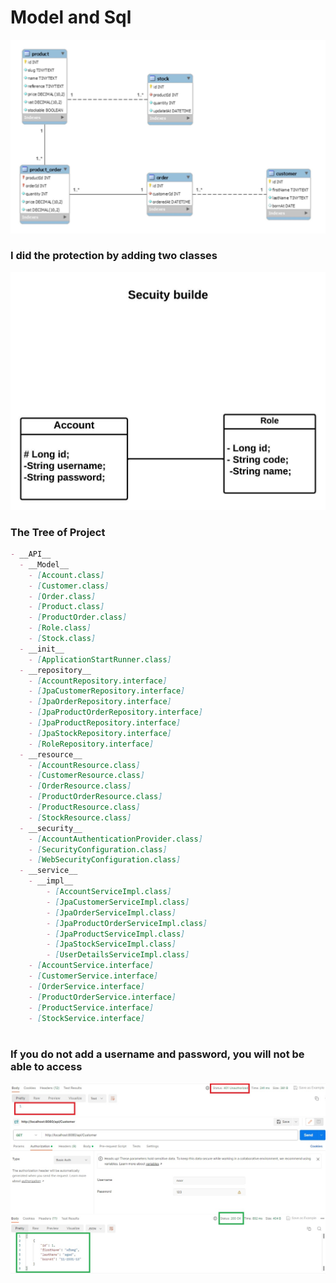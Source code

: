 # Model and Sql
![ER Diagram](Blankdiagram.jpeg)
### I did the protection by adding two classes
![ER Diagram](Security.jpeg)

### The Tree of Project

```markdown
- __API__
  - __Model__
    - [Account.class]
    - [Customer.class]
    - [Order.class]
    - [Product.class]
    - [ProductOrder.class]
    - [Role.class]
    - [Stock.class]
  - __init__
    - [ApplicationStartRunner.class]
  - __repository__
    - [AccountRepository.interface]
    - [JpaCustomerRepository.interface]
    - [JpaOrderRepository.interface]
    - [JpaProductOrderRepository.interface]
    - [JpaProductRepository.interface]
    - [JpaStockRepository.interface]
    - [RoleRepository.interface]
  - __resource__
    - [AccountResource.class]
    - [CustomerResource.class]
    - [OrderResource.class]
    - [ProductOrderResource.class]
    - [ProductResource.class]
    - [StockResource.class]
  - __security__
    - [AccountAuthenticationProvider.class]
    - [SecurityConfiguration.class]
    - [WebSecurityConfiguration.class]
  - __service__
    - __impl__
        - [AccountServiceImpl.class]
        - [JpaCustomerServiceImpl.class]
        - [JpaOrderServiceImpl.class]
        - [JpaProductOrderServiceImpl.class]
        - [JpaProductServiceImpl.class]
        - [JpaStockServiceImpl.class]
        - [UserDetailsServiceImpl.class]
    - [AccountService.interface]
    - [CustomerService.interface]
    - [OrderService.interface]
    - [ProductOrderService.interface]
    - [ProductService.interface]
    - [StockService.interface]
  
```

### If you do not add a username and password, you will not be able to access
![ER Diagram](How1.jpg)
![ER Diagram](How2.jpg)
